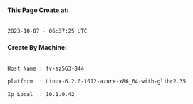 
   
#### This Page Create at:

```bash

2023-10-07 - 06:37:25 UTC

```

#### Create By Machine:

```bash

Host Name : fv-az563-844

platform  : Linux-6.2.0-1012-azure-x86_64-with-glibc2.35

Ip Local  : 10.1.0.42

```

